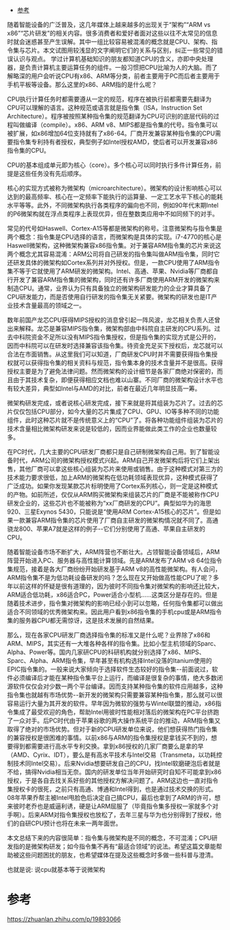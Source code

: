 
<!-- @import "[TOC]" {cmd="toc" depthFrom=1 depthTo=6 orderedList=false} -->

<!-- code_chunk_output -->

- [参考](#参考)

<!-- /code_chunk_output -->

随着智能设备的广泛普及，这几年媒体上越来越多的出现关于“架构”“ARM vs x86”“芯片研发”的相关内容。很多消费者和爱好者面对这些以往不太常见的信息时就会迷惑甚至产生误解。其中一组比较容易被混淆的概念就是CPU、架构、指令集与芯片。本文试图用较浅显的文字阐明它们的关系与区别，纠正一些常见的错误认识与观点。
学过计算机基础知识的朋友都知道CPU的含义，亦即中央处理器，是负责计算机主要运算任务的组件。一般习惯把CPU比喻为人的大脑。而了解略深的用户会听说CPU有x86、ARM等分类，前者主要用于PC而后者主要用于手机平板等设备。那么这里的x86、ARM指的是什么呢？

CPU执行计算任务时都需要遵从一定的规范，程序在被执行前都需要先翻译为CPU可以理解的语言。这种规范或语言就是指令集（ISA，Instruction Set Architecture）。程序被按照某种指令集的规范翻译为CPU可识别的底层代码的过程叫做编译（compile）。x86、ARM v8、MIPS都是指令集的代号。指令集可以被扩展，如x86增加64位支持就有了x86-64。厂商开发兼容某种指令集的CPU需要指令集专利持有者授权，典型例子如Intel授权AMD，使后者可以开发兼容x86指令集的CPU。

CPU的基本组成单元即为核心（core）。多个核心可以同时执行多件计算任务，前提是这些任务没有先后顺序。

核心的实现方式被称为微架构（microarchitecture）。微架构的设计影响核心可以达到的最高频率、核心在一定频率下能执行的运算量、一定工艺水平下核心的能耗水平等等。此外，不同微架构执行各类程序的偏向也不同，例如90年代末期Intel的P6微架构就在浮点类程序上表现优异，但在整数类应用中不如同频下的对手。

常见的代号如Haswell、Cortex-A15等都是微架构的称号。注意微架构与指令集是两个概念：指令集是CPU选择的语言，而微架构是具体的实现。i7-4770的核心是Haswell微架构，这种微架构兼容x86指令集。对于兼容ARM指令集的芯片来说这两个概念尤其容易混淆：ARM公司将自己研发的指令集叫做ARM指令集，同时它还研发具体的微架构如Cortex系列并对外授权。但是，一款CPU使用了ARM指令集不等于它就使用了ARM研发的微架构。Intel、高通、苹果、Nvidia等厂商都自行开发了兼容ARM指令集的微架构，同时还有许多厂商使用ARM开发的微架构来制造CPU。通常，业界认为只有具备独立的微架构研发能力的企业才算具备了CPU研发能力，而是否使用自行研发的指令集无关紧要。微架构的研发也是IT产业技术含量最高的领域之一。

数年前国产龙芯CPU获得MIPS授权的消息曾引起一阵风波，龙芯相关负责人还曾出来解释。龙芯是兼容MIPS指令集，微架构部由中科院自主研发的CPU系列。过去中科院资金不足所以没有MIPS指令集授权，但是指令集的实现方式是公开的，因而中科院可以在研发时选择兼容该指令集。待资金充足买下授权后，龙芯就可以合法在市面销售。从这里我们可以知道，厂商研发CPU时并不需要获得指令集授权就可以获得指令集的相关资料与规范，指令集本身的技术含量并不是很高。获得授权主要是为了避免法律问题。然而微架构的设计细节是各家厂商绝对保密的，而且由于其技术复杂，即便获得相应文档也难以山寨。不同厂商的微架构设计水平也有较大差异，典型如Intel与AMD的对比，前者在最近几年明显技高一筹。

微架构研发完成，或者说核心研发完成，接下来就是将其组装为芯片了。过去的芯片仅仅包括CPU部分，如今大量的芯片集成了CPU、GPU、IO等多种不同的功能组件，此时这种芯片就不是传统意义上的“CPU”了。将各种功能组件组装为芯片的技术含量相比微架构研发来说是较低的，因而业界能做此类工作的企业也数量较多。

在PC时代，几大主要的CPU研发厂商都只是自己研制微架构自己用。到了智能设备时代，ARM公司的微架构授权模式兴起。ARM自己开发微架构后将它们上架出售，其他厂商可以拿这些核心组装为芯片来使用或销售。由于这种模式对第三方的技术能力要求很低，加上ARM的微架构在低功耗领域表现优异，这种模式获得了广泛成功。如果你发现某款芯片标明使用了Cortex系列核心，则一定是这种模式的产物。如前所述，仅仅从ARM购买微架构来组装芯片的厂商是不能被称作CPU研发企业的，这些芯片也不能被称为“xx厂商研发的CPU”。典型如华为的海思920、三星Exynos 5430，只能说是“使用ARM Cortex-A15核心的芯片”。但是如果一款兼容ARM指令集的芯片使用了厂商自主研发的微架构情况就不同了。高通骁龙800、苹果A7就是这样的例子--它们分别使用了高通、苹果自主研发的CPU。

随着智能设备市场不断扩大，ARM阵营也不断壮大。占领智能设备领域后，ARM阵营开始进入PC、服务器与高性能计算领域。先是ARM发布了ARM v8 64位指令集规范，接着是各大厂商纷纷开始研发基于ARM v8的高性能微架构。有人会问，ARM指令集不是为低功耗设备研发的吗？怎么现在又开始做高性能CPU了呢？多年以前这样的怀疑是很有道理的，因为彼时不同指令集对微架构的影响还比较大，ARM适合低功耗，x86适合PC，Power适合小型机……这类区分是存在的。但是随着技术进步，指令集对微架构的影响已经小到可以忽略，任何指令集都可以做出适合不同领域的优秀微架构来。因此用户看到x86指令集的手机cpu或是ARM指令集的服务器CPU都无需惊讶，这是技术发展的自然结果。

那么，现在各家CPU研发厂商选择指令集的标准又是什么呢？业界除了x86和ARM、MIPS，其实还有一大堆各种各样的指令集。比如小型主机领域的Sparc、Alpha、Power等。国内几家研CPU的科研机构就分别选择了x86、MIPS、Sparc、Alpha、ARM指令集，早年甚至有机构选择Intel没落的Itanium使用的EPIC指令集的。一般来说大家倾向于选择软件生态较好的指令集--前面说过，软件必须编译后才能在某种指令集平台上运行，而编译是很复杂的事情，绝大多数闭源软件仅仅会对少数一两个平台编译。因而支持某种指令集的软件应用越多，这种指令集也就越有市场优势--新开发的微架构只需要兼容某种指令集，那么就可以很容易运行大量为其开发的软件。早年因为微软的强势与Wintel联盟的推动，x86指令集成了最受欢迎的角色，帮助Intel用彼时性能相对落后的微架构在PC平台挤跑了一众对手。后PC时代由于苹果谷歌的两大操作系统平台的推动，ARM指令集又取得了绝对的市场优势。但对于新的CPU研发单位来说，他们想获得热门指令集的兼容授权是很困难的事情。以前x86与ARM的指令集授权是拿钱买不到的，想要得到都需要进行高水平专利交换。拿到x86授权的几家厂商要么是拿的早（AMD、Cyrix、IDT），要么是有高水平技术与Intel交易（Transmeta，以功耗控制技术同Intel交易）。后来Nvidia想要研发自己的CPU，找Intel软磨硬泡后者就是不给，搞得Nvidia相当无奈。国内的研发单位当年开始研究时自知不可能拿到x86授权，于是各自去找关系好些的其他授权方解决问题了。ARM这边也一直对指令集授权卡的很死，之前只有高通、博通和Intel得到，也是通过技术交换的形式。08年苹果乔帮主被Intel甩脸色后决定自己搞CPU，最后也拿到了ARM的许可，想来彼时老乔也是威逼利诱，硬是让ARM屈服了（毕竟指令集多授权一家就多个对手啊）。后来ARM对指令集授权也放松了，去年三星与华为也分别得到了授权，他们的自研CPU预计也将在未来一两年面世。

本文总结下来的内容很简单：指令集与微架构是不同的概念，不可混淆；CPU研发指的是微架构研发；如今指令集不再有“最适合领域”的说法。希望这篇文章能帮助被这些问题困扰的朋友，也希望媒体在提及这些概念时多做一些科普与澄清。

也就是说: 说cpu就基本等于说微架构

# 参考

https://zhuanlan.zhihu.com/p/19893066